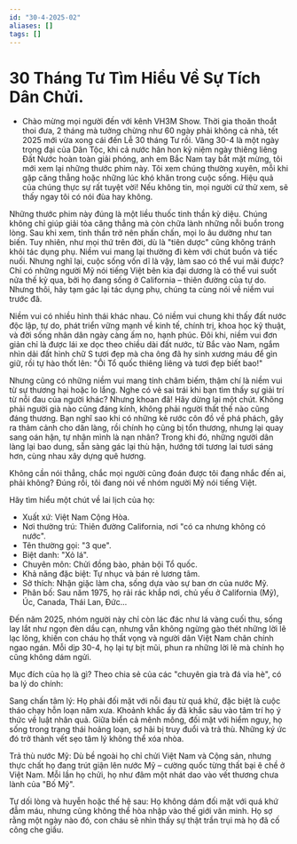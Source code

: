 ```yaml
---
id: "30-4-2025-02"
aliases: []
tags: []
---
```


# 30 Tháng Tư Tìm Hiểu Về Sự Tích Dân Chửi. 

- Chào mừng mọi người đến với kênh VH3M Show. Thời gia thoăn thoắt thoi đưa, 2 tháng mà tưởng chừng như 60 ngày phải không cả nhà, tết 2025 mới vừa xong cái đến Lễ 30 tháng Tư rồi. Vâng 30-4 là một ngày trọng đại của Dân Tộc, khi cả nước hân hon kỷ niệm ngày thiêng liêng Đất Nước hoàn toàn giải phóng, anh em Bắc Nam tay bắt mặt mừng, tôi mới xem lại những thước phim này. Tôi xem chúng thường xuyên, mỗi khi gặp căng thẳng hoặc những lúc khó khăn trong cuộc sống. Hiệu quả của chúng thực sự rất tuyệt vời! Nếu không tin, mọi người cứ thử xem, sẽ thấy ngay tôi có nói đùa hay không.

Những thước phim này đúng là một liều thuốc tinh thần kỳ diệu. Chúng không chỉ giúp giải tỏa căng thẳng mà còn chữa lành những nỗi buồn trong lòng. Sau khi xem, tinh thần trở nên phấn chấn, mọi lo âu dường như tan biến. Tuy nhiên, như mọi thứ trên đời, dù là "tiên dược" cũng không tránh khỏi tác dụng phụ. Niềm vui mang lại thường đi kèm với chút buồn và tiếc nuối. Nhưng nghĩ lại, cuộc sống vốn dĩ là vậy, làm sao có thể vui mãi được? Chỉ có những người Mỹ nói tiếng Việt bên kia đại dương là có thể vui suốt nửa thế kỷ qua, bởi họ đang sống ở California – thiên đường của tự do. Nhưng thôi, hãy tạm gác lại tác dụng phụ, chúng ta cùng nói về niềm vui trước đã.

Niềm vui có nhiều hình thái khác nhau. Có niềm vui chung khi thấy đất nước độc lập, tự do, phát triển vững mạnh về kinh tế, chính trị, khoa học kỹ thuật, và đời sống nhân dân ngày càng ấm no, hạnh phúc. Đôi khi, niềm vui đơn giản chỉ là được lái xe dọc theo chiều dài đất nước, từ Bắc vào Nam, ngắm nhìn dải đất hình chữ S tươi đẹp mà cha ông đã hy sinh xương máu để gìn giữ, rồi tự hào thốt lên: "Ôi Tổ quốc thiêng liêng và tươi đẹp biết bao!"

Nhưng cũng có những niềm vui mang tính châm biếm, thậm chí là niềm vui từ sự thương hại hoặc lo lắng. Nghe có vẻ sai trái khi bạn tìm thấy sự giải trí từ nỗi đau của người khác? Nhưng khoan đã! Hãy dừng lại một chút. Không phải người già nào cũng đáng kính, không phải người thất thế nào cũng đáng thương. Bạn nghĩ sao khi có những kẻ rước côn đồ về phá phách, gây ra thảm cảnh cho dân làng, rồi chính họ cũng bị tổn thương, nhưng lại quay sang oán hận, tự nhận mình là nạn nhân? Trong khi đó, những người dân làng lại bao dung, sẵn sàng gác lại thù hận, hướng tới tương lai tươi sáng hơn, cùng nhau xây dựng quê hương.

Không cần nói thẳng, chắc mọi người cũng đoán được tôi đang nhắc đến ai, phải không? Đúng rồi, tôi đang nói về nhóm người Mỹ nói tiếng Việt. 

Hãy tìm hiểu một chút về lai lịch của họ:
- Xuất xứ: Việt Nam Cộng Hòa.
- Nơi thường trú: Thiên đường California, nơi "có ca nhưng không có nước".
- Tên thường gọi: "3 que".
- Biệt danh: "Xỏ lá".
- Chuyên môn: Chửi đồng bào, phản bội Tổ quốc.
- Khả năng đặc biệt: Tự nhục và bán rẻ lương tâm.
- Sở thích: Nhận giặc làm cha, sống dựa vào sự ban ơn của nước Mỹ.
- Phân bố: Sau năm 1975, họ rải rác khắp nơi, chủ yếu ở California (Mỹ), Úc, Canada, Thái Lan, Đức...

Đến năm 2025, nhóm người này chỉ còn lác đác như lá vàng cuối thu, sống lay lắt như ngọn đèn dầu cạn, nhưng vẫn không ngừng gào thét những lời lẽ lạc lõng, khiến con cháu họ thất vọng và người dân Việt Nam chân chính ngao ngán. Mỗi dịp 30-4, họ lại tự bịt mũi, phun ra những lời lẽ mà chính họ cũng không dám ngửi.

Mục đích của họ là gì? Theo chia sẻ của các "chuyên gia trà đá vỉa hè", có ba lý do chính:

Sang chấn tâm lý: Họ phải đối mặt với nỗi đau từ quá khứ, đặc biệt là cuộc tháo chạy hỗn loạn năm xưa. Khoảnh khắc ấy đã khắc sâu vào tâm trí họ ý thức về luật nhân quả. Giữa biển cả mênh mông, đối mặt với hiểm nguy, họ sống trong trạng thái hoảng loạn, sợ hãi bị truy đuổi và trả thù. Những ký ức đó trở thành vết sẹo tâm lý không thể xóa nhòa.

Trả thù nước Mỹ: Dù bề ngoài họ chỉ chửi Việt Nam và Cộng sản, nhưng thực chất họ đang trút giận lên nước Mỹ – cường quốc từng thất bại ê chề ở Việt Nam. Mỗi lần họ chửi, họ như đâm một nhát dao vào vết thương chưa lành của "Bố Mỹ".

Tự dối lòng và huyễn hoặc thế hệ sau: Họ không dám đối mặt với quá khứ đẫm máu, nhưng cũng không thể hòa nhập vào thế giới văn minh. Họ sợ rằng một ngày nào đó, con cháu sẽ nhìn thấy sự thật trần trụi mà họ đã cố công che giấu.


